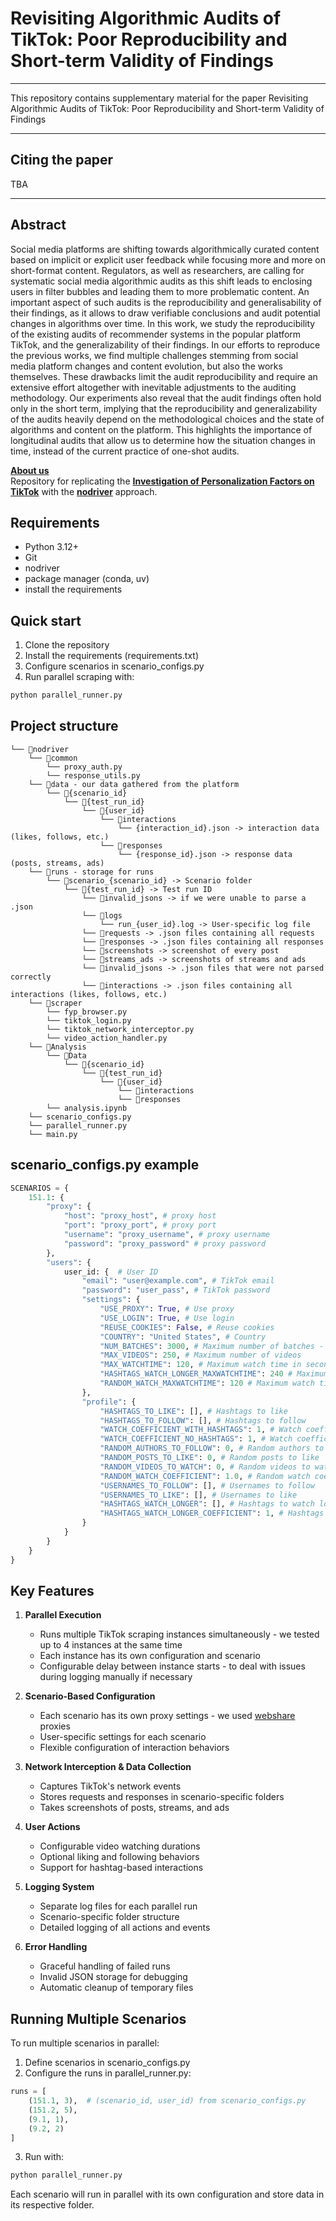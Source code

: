 # Revisiting Algorithmic Audits of TikTok: Poor Reproducibility and Short-term Validity of Findings

---

This repository contains supplementary material for the paper Revisiting Algorithmic Audits of TikTok: Poor Reproducibility
and Short-term Validity of Findings

---

## Citing the paper
TBA

---
## Abstract

Social media platforms are shifting towards algorithmically curated content based on implicit or explicit user feedback while focusing more and more on short-format content. Regulators, as well as researchers, are calling for systematic social media algorithmic audits
as this shift leads to enclosing users in filter bubbles and leading
them to more problematic content. An important aspect of such
audits is the reproducibility and generalisability of their findings, as
it allows to draw verifiable conclusions and audit potential changes
in algorithms over time. In this work, we study the reproducibility of the existing audits of recommender systems in the popular
platform TikTok, and the generalizability of their findings. In our
efforts to reproduce the previous works, we find multiple challenges
stemming from social media platform changes and content evolution, but also the works themselves. These drawbacks limit the
audit reproducibility and require an extensive effort altogether with
inevitable adjustments to the auditing methodology. Our experiments also reveal that the audit findings often hold only in the
short term, implying that the reproducibility and generalizability
of the audits heavily depend on the methodological choices and the
state of algorithms and content on the platform. This highlights
the importance of longitudinal audits that allow us to determine how the situation changes in time, instead of the current practice of one-shot audits.

**[About us](https://kinit.sk/)**  
Repository for replicating the **[Investigation of Personalization Factors on TikTok](https://arxiv.org/abs/2201.12271)** with the **[nodriver](https://github.com/ultrafunkamsterdam/nodriver)** approach.

## Requirements

- Python 3.12+
- Git
- nodriver
- package manager (conda, uv)
- install the requirements

## Quick start

1. Clone the repository
2. Install the requirements (requirements.txt)
3. Configure scenarios in scenario_configs.py
4. Run parallel scraping with:
```bash
python parallel_runner.py
```

## Project structure
```
└── 📁nodriver
    └── 📁common
        └── proxy_auth.py
        └── response_utils.py
    └── 📁data - our data gathered from the platform
        └── 📁{scenario_id}
            └── 📁{test_run_id}
                └── 📁{user_id}
                    └── 📁interactions
                        └── {interaction_id}.json -> interaction data (likes, follows, etc.)
                    └── 📁responses
                        └── {response_id}.json -> response data (posts, streams, ads)
    └── 📁runs - storage for runs
        └── 📁scenario_{scenario_id} -> Scenario folder
            └── 📁{test_run_id} -> Test run ID
                └── 📁invalid_jsons -> if we were unable to parse a .json
                └── 📁logs
                    └── run_{user_id}.log -> User-specific log file
                └── 📁requests -> .json files containing all requests
                └── 📁responses -> .json files containing all responses
                └── 📁screenshots -> screenshot of every post
                └── 📁streams_ads -> screenshots of streams and ads
                └── 📁invalid_jsons -> .json files that were not parsed correctly
                └── 📁interactions -> .json files containing all interactions (likes, follows, etc.)
    └── 📁scraper
        └── fyp_browser.py
        └── tiktok_login.py
        └── tiktok_network_interceptor.py
        └── video_action_handler.py
    └── 📁Analysis
        └── 📁Data
            └── 📁{scenario_id}
                └── 📁{test_run_id}
                    └── 📁{user_id}
                        └── 📁interactions
                        └── 📁responses
        └── analysis.ipynb
    └── scenario_configs.py
    └── parallel_runner.py
    └── main.py
```

## scenario_configs.py example
```python
SCENARIOS = {
    151.1: {
        "proxy": {
            "host": "proxy_host", # proxy host
            "port": "proxy_port", # proxy port
            "username": "proxy_username", # proxy username
            "password": "proxy_password" # proxy password
        },
        "users": {
            user_id: {  # User ID
                "email": "user@example.com", # TikTok email
                "password": "user_pass", # TikTok password
                "settings": {
                    "USE_PROXY": True, # Use proxy
                    "USE_LOGIN": True, # Use login
                    "REUSE_COOKIES": False, # Reuse cookies
                    "COUNTRY": "United States", # Country
                    "NUM_BATCHES": 3000, # Maximum number of batches - we suggest to keep this high and set MAX_VIDEOS to a specific number as size of batches varies
                    "MAX_VIDEOS": 250, # Maximum number of videos
                    "MAX_WATCHTIME": 120, # Maximum watch time in seconds
                    "HASHTAGS_WATCH_LONGER_MAXWATCHTIME": 240 # Maximum watch time for hashtags to watch longer
                    "RANDOM_WATCH_MAXWATCHTIME": 120 # Maximum watch time for random videos scenario
                },
                "profile": {
                    "HASHTAGS_TO_LIKE": [], # Hashtags to like
                    "HASHTAGS_TO_FOLLOW": [], # Hashtags to follow
                    "WATCH_COEFFICIENT_WITH_HASHTAGS": 1, # Watch coefficient with hashtags
                    "WATCH_COEFFICIENT_NO_HASHTAGS": 1, # Watch coefficient without hashtags
                    "RANDOM_AUTHORS_TO_FOLLOW": 0, # Random authors to follow
                    "RANDOM_POSTS_TO_LIKE": 0, # Random posts to like
                    "RANDOM_VIDEOS_TO_WATCH": 0, # Random videos to watch
                    "RANDOM_WATCH_COEFFICIENT": 1.0, # Random watch coefficient
                    "USERNAMES_TO_FOLLOW": [], # Usernames to follow
                    "USERNAMES_TO_LIKE": [], # Usernames to like
                    "HASHTAGS_WATCH_LONGER": [], # Hashtags to watch longer
                    "HASHTAGS_WATCH_LONGER_COEFFICIENT": 1, # Hashtags watch longer coefficient
                }
            }
        }
    }
}
```

## Key Features

1. **Parallel Execution**
   - Runs multiple TikTok scraping instances simultaneously - we tested up to 4 instances at the same time
   - Each instance has its own configuration and scenario
   - Configurable delay between instance starts - to deal with issues during logging manually if necessary

2. **Scenario-Based Configuration**
   - Each scenario has its own proxy settings - we used [webshare](https://webshare.io/) proxies
   - User-specific settings for each scenario
   - Flexible configuration of interaction behaviors

3. **Network Interception & Data Collection**
   - Captures TikTok's network events
   - Stores requests and responses in scenario-specific folders
   - Takes screenshots of posts, streams, and ads

4. **User Actions**
   - Configurable video watching durations
   - Optional liking and following behaviors
   - Support for hashtag-based interactions

5. **Logging System**
   - Separate log files for each parallel run
   - Scenario-specific folder structure
   - Detailed logging of all actions and events

6. **Error Handling**
   - Graceful handling of failed runs
   - Invalid JSON storage for debugging
   - Automatic cleanup of temporary files

## Running Multiple Scenarios

To run multiple scenarios in parallel:

1. Define scenarios in scenario_configs.py
2. Configure the runs in parallel_runner.py:
```python
runs = [
    (151.1, 3),  # (scenario_id, user_id) from scenario_configs.py
    (151.2, 5),
    (9.1, 1),
    (9.2, 2)
]
```
3. Run with:
```bash
python parallel_runner.py
```

Each scenario will run in parallel with its own configuration and store data in its respective folder.
